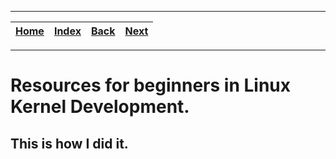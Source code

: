 
---

| [Home](/README.md) | [Index](./README.md) | [Back](./1_resources_for_beginners_in_the_field_of_kernel_development.md) | [Next](./3_linux_kernel_mentorship_program.md) |
| :---: | :---: | :---: | :---: |

---

# Resources for beginners in Linux Kernel Development.
## This is how I did it.

